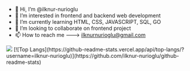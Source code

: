 - 👋 Hi, I’m @ilknur-nurioglu
- 👀 I’m interested in frontend and backend web development
- 🌱 I’m currently learning HTML, CSS, JAVASCRIPT, SQL, GO
- 💞️ I’m looking to collaborate on frontend project
- 📫 How to reach me ---> ilknurnurioglu@gmail.com

<!---
ilknur-nurioglu/ilknur-nurioglu is a ✨ special ✨ repository because its `README.md` (this file) appears on your GitHub profile.
You can click the Preview link to take a look at your changes.
--->
<img src="https://github-readme-stats.vercel.app/api?username=ilknur-nurioglu&&show_icons=true&title_color=ffffff&icon_color=bb2acf&text_color=daf7dc&bg_color=151515">
[![Top Langs](https://github-readme-stats.vercel.app/api/top-langs/?username=ilknur-nurioglu)](https://github.com/ilknur-nurioglu/github-readme-stats)
